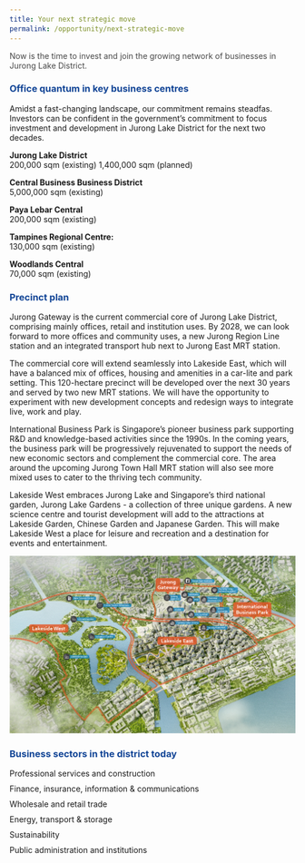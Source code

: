 ```yaml
---
title: Your next strategic move
permalink: /opportunity/next-strategic-move
---
```


<h4 style="color:#484848; font-weight:normal;margin-top: 0;">Now is the time to invest and join the growing network of businesses in Jurong Lake District.</h4>

<h3 style="color:#124596; font-weight:bold;">Office quantum in key business centres</h3>

Amidst a fast-changing landscape, our commitment remains steadfas. Investors can be confident in the government’s commitment to focus investment and development in Jurong Lake District for the next two decades.

**Jurong Lake District** <br>
200,000 sqm (existing) 1,400,000 sqm (planned)

**Central Business Business District** <br>
5,000,000 sqm (existing)

**Paya Lebar Central** <br>
200,000 sqm (existing)

**Tampines Regional Centre:** <br>
130,000 sqm (existing)

**Woodlands Central** <br>
70,000 sqm (existing)

<h3 style="color:#124596; font-weight:bold;">Precinct plan</h3>

Jurong Gateway is the current commercial core of Jurong Lake District, comprising mainly offices, retail and institution uses. By 2028, we can look forward to more offices and community uses, a new Jurong Region Line station and an integrated transport hub next to Jurong East MRT station.

The commercial core will extend seamlessly into Lakeside East, which will have a balanced mix of offices, housing and amenities in a car-lite and park setting. This 120-hectare precinct will be developed over the next 30 years and served by two new MRT stations. We will have the opportunity to experiment with new development concepts and redesign ways to integrate live, work and play.

International Business Park is Singapore’s pioneer business park supporting R&amp;D and knowledge-based activities since the 1990s. In the coming years, the business park will be progressively rejuvenated to support the needs of new economic sectors and complement the commercial core. The area around the upcoming Jurong Town Hall MRT station will also see more mixed uses to cater to the thriving tech community.

Lakeside West embraces Jurong Lake and Singapore’s third national garden, Jurong Lake Gardens - a collection of three unique gardens. A new science centre and tourist development will add to the attractions at Lakeside Garden, Chinese Garden and Japanese Garden. This will make Lakeside West a place for leisure and recreation and a destination for events and entertainment.

![District Map for JLD](/images/jld_districtmap.jpg)

<h3 style="color:#124596; font-weight:bold;">Business sectors in the district today</h3>

<p style="margin:10px 0px;">Professional services and construction</p> 
<p style="margin:10px 0px;">Finance, insurance, information &amp; communications </p>
<p style="margin:10px 0px;">Wholesale and retail trade </p>
<p style="margin:10px 0px;">Energy, transport &amp; storage </p>
<p style="margin:10px 0px;">Sustainability </p>
<p style="margin:10px 0px;">Public administration and institutions </p>